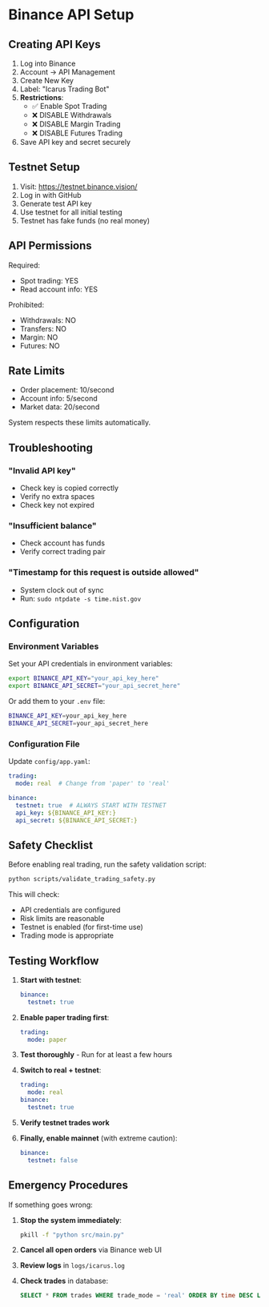 # Binance API Setup

## Creating API Keys

1. Log into Binance
2. Account → API Management
3. Create New Key
4. Label: "Icarus Trading Bot"
5. **Restrictions**:
   - ✅ Enable Spot Trading
   - ❌ DISABLE Withdrawals
   - ❌ DISABLE Margin Trading
   - ❌ DISABLE Futures Trading
6. Save API key and secret securely

## Testnet Setup

1. Visit: https://testnet.binance.vision/
2. Log in with GitHub
3. Generate test API key
4. Use testnet for all initial testing
5. Testnet has fake funds (no real money)

## API Permissions

Required:
- Spot trading: YES
- Read account info: YES

Prohibited:
- Withdrawals: NO
- Transfers: NO
- Margin: NO
- Futures: NO

## Rate Limits

- Order placement: 10/second
- Account info: 5/second
- Market data: 20/second

System respects these limits automatically.

## Troubleshooting

### "Invalid API key"
- Check key is copied correctly
- Verify no extra spaces
- Check key not expired

### "Insufficient balance"
- Check account has funds
- Verify correct trading pair

### "Timestamp for this request is outside allowed"
- System clock out of sync
- Run: `sudo ntpdate -s time.nist.gov`

## Configuration

### Environment Variables

Set your API credentials in environment variables:

```bash
export BINANCE_API_KEY="your_api_key_here"
export BINANCE_API_SECRET="your_api_secret_here"
```

Or add them to your `.env` file:

```bash
BINANCE_API_KEY=your_api_key_here
BINANCE_API_SECRET=your_api_secret_here
```

### Configuration File

Update `config/app.yaml`:

```yaml
trading:
  mode: real  # Change from 'paper' to 'real'

binance:
  testnet: true  # ALWAYS START WITH TESTNET
  api_key: ${BINANCE_API_KEY:}
  api_secret: ${BINANCE_API_SECRET:}
```

## Safety Checklist

Before enabling real trading, run the safety validation script:

```bash
python scripts/validate_trading_safety.py
```

This will check:
- API credentials are configured
- Risk limits are reasonable
- Testnet is enabled (for first-time use)
- Trading mode is appropriate

## Testing Workflow

1. **Start with testnet**:
   ```yaml
   binance:
     testnet: true
   ```

2. **Enable paper trading first**:
   ```yaml
   trading:
     mode: paper
   ```

3. **Test thoroughly** - Run for at least a few hours

4. **Switch to real + testnet**:
   ```yaml
   trading:
     mode: real
   binance:
     testnet: true
   ```

5. **Verify testnet trades work**

6. **Finally, enable mainnet** (with extreme caution):
   ```yaml
   binance:
     testnet: false
   ```

## Emergency Procedures

If something goes wrong:

1. **Stop the system immediately**:
   ```bash
   pkill -f "python src/main.py"
   ```

2. **Cancel all open orders** via Binance web UI

3. **Review logs** in `logs/icarus.log`

4. **Check trades** in database:
   ```sql
   SELECT * FROM trades WHERE trade_mode = 'real' ORDER BY time DESC LIMIT 10;
   ```

